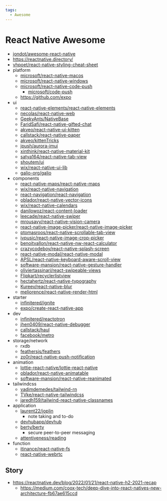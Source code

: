 ```yaml
---
tags:
  - Awesome
---
```


# React Native Awesome

- [jondot/awesome-react-native](https://github.com/jondot/awesome-react-native)
- https://reactnative.directory/
- [vhpoet/react-native-styling-cheat-sheet](https://github.com/vhpoet/react-native-styling-cheat-sheet)
- platform
  - [microsoft/react-native-macos](https://github.com/microsoft/react-native-macos)
  - [microsoft/react-native-windows](https://github.com/microsoft/react-native-windows)
  - [microsoft/react-native-code-push](https://github.com/microsoft/react-native-code-push)
    - [microsoft/code-push](https://github.com/microsoft/code-push)
  - https://github.com/expo
- ui
  - [react-native-elements/react-native-elements](https://github.com/react-native-elements/react-native-elements)
  - [necolas/react-native-web](https://github.com/necolas/react-native-web)
  - [GeekyAnts/NativeBase](https://github.com/GeekyAnts/NativeBase)
  - [FaridSafi/react-native-gifted-chat](https://github.com/FaridSafi/react-native-gifted-chat)
  - [akveo/react-native-ui-kitten](https://github.com/akveo/react-native-ui-kitten)
  - [callstack/react-native-paper](https://github.com/callstack/react-native-paper)
  - [akveo/kittenTricks](https://github.com/akveo/kittenTricks)
  - [jpush/aurora-imui](https://github.com/jpush/aurora-imui)
  - [xinthink/react-native-material-kit](https://github.com/xinthink/react-native-material-kit)
  - [satya164/react-native-tab-view](https://github.com/satya164/react-native-tab-view)
  - [shoutem/ui](https://github.com/shoutem/ui)
  - [wix/react-native-ui-lib](https://github.com/wix/react-native-ui-lib)
  - [galio-org/galio](https://github.com/galio-org/galio)
- components
  - [react-native-maps/react-native-maps](https://github.com/react-native-maps/react-native-maps)
  - [wix/react-native-navigation](https://github.com/wix/react-native-navigation)
  - [react-navigation/react-navigation](https://github.com/react-navigation/react-navigation)
  - [oblador/react-native-vector-icons](https://github.com/oblador/react-native-vector-icons)
  - [wix/react-native-calendars](https://github.com/wix/react-native-calendars)
  - [danilowoz/react-content-loader](https://github.com/danilowoz/react-content-loader)
  - [leecade/react-native-swiper](https://github.com/leecade/react-native-swiper)
  - [mrousavy/react-native-vision-camera](https://github.com/mrousavy/react-native-vision-camera)
  - [react-native-image-picker/react-native-image-picker](https://github.com/react-native-image-picker/react-native-image-picker)
  - [ptomasroos/react-native-scrollable-tab-view](https://github.com/ptomasroos/react-native-scrollable-tab-view)
  - [ivpusic/react-native-image-crop-picker](https://github.com/ivpusic/react-native-image-crop-picker)
  - [benoitvallon/react-native-nw-react-calculator](https://github.com/benoitvallon/react-native-nw-react-calculator)
  - [crazycodeboy/react-native-splash-screen](https://github.com/crazycodeboy/react-native-splash-screen)
  - [react-native-modal/react-native-modal](https://github.com/react-native-modal/react-native-modal)
  - [APSL/react-native-keyboard-aware-scroll-view](https://github.com/APSL/react-native-keyboard-aware-scroll-view)
  - [software-mansion/react-native-gesture-handler](https://github.com/software-mansion/react-native-gesture-handler)
  - [oliviertassinari/react-swipeable-views](https://github.com/oliviertassinari/react-swipeable-views)
  - [Flipkart/recyclerlistview](https://github.com/Flipkart/recyclerlistview)
  - [hectahertz/react-native-typography](https://github.com/hectahertz/react-native-typography)
  - [Kureev/react-native-blur](https://github.com/Kureev/react-native-blur)
  - [meliorence/react-native-render-html](https://github.com/meliorence/react-native-render-html)
- starter
  - [infinitered/ignite](https://github.com/infinitered/ignite)
  - [expo/create-react-native-app](https://github.com/expo/create-react-native-app)
- dev
  - [infinitered/reactotron](https://github.com/infinitered/reactotron)
  - [jhen0409/react-native-debugger](https://github.com/jhen0409/react-native-debugger)
  - [callstack/haul](https://github.com/callstack/haul)
  - [facebook/metro](https://github.com/facebook/metro)
- storage/network
  - rxdb
  - [feathersjs/feathers](https://github.com/feathersjs/feathers)
  - [zo0r/react-native-push-notification](https://github.com/zo0r/react-native-push-notification)
- animation
  - [lottie-react-native/lottie-react-native](https://github.com/lottie-react-native/lottie-react-native)
  - [oblador/react-native-animatable](https://github.com/oblador/react-native-animatable)
  - [software-mansion/react-native-reanimated](https://github.com/software-mansion/react-native-reanimated)
- tailwindcss
  - [vadimdemedes/tailwind-rn](https://github.com/vadimdemedes/tailwind-rn)
  - [TVke/react-native-tailwindcss](https://github.com/TVke/react-native-tailwindcss)
  - [jaredh159/tailwind-react-native-classnames](https://github.com/jaredh159/tailwind-react-native-classnames)
- application
  - [laurent22/joplin](https://github.com/laurent22/joplin)
    - note taking and to-do
  - [devhubapp/devhub](https://github.com/devhubapp/devhub)
  - [berty/berty](https://github.com/berty/berty)
    - secure peer-to-peer messaging
  - [attentiveness/reading](https://github.com/attentiveness/reading)
- function
  - [itinance/react-native-fs](https://github.com/itinance/react-native-fs)
  - [react-native-webrtc](https://github.com/react-native-webrtc/react-native-webrtc)

## Story

- https://reactnative.dev/blog/2022/01/21/react-native-h2-2021-recap
  - https://medium.com/coox-tech/deep-dive-into-react-natives-new-architecture-fb67ae615ccd
